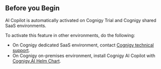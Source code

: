 ## Before you Begin

AI Copilot is automatically activated on Cognigy Trial and Cognigy shared SaaS environments.

To activate this feature in other environments, do the following:

- On Cognigy dedicated SaaS environment, contact [Cognigy technical support](https://docs.cognigy.com/help/get-help/).
- On Cognigy on-premises environment, install Cognigy AI Copilot with [Cognigy.AI Helm Chart](https://github.com/Cognigy/cognigy-ai-helm-chart).
